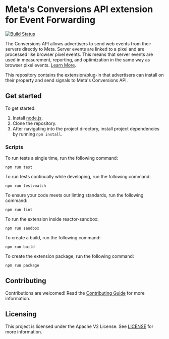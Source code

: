 # Meta's Conversions API extension for Event Forwarding

[![Build Status](https://img.shields.io/github/workflow/status/adobe/reactor-extension-meta-conversion-api/ci?style=flat)](https://github.com/adobe/reactor-extension-meta-conversion-api/actions)

The Conversions API allows advertisers to send web events from their servers directly to Meta. Server events are linked to a pixel and are processed like browser pixel events. This means that server events are used in measurement, reporting, and optimization in the same way as browser pixel events. [Learn More](https://developers.facebook.com/docs/marketing-api/conversions-api).

This repository contains the extension/plug-in that advertisers can install on their property and send signals to Meta's Conversions API.

## Get started

To get started:

1. Install [node.js](https://nodejs.org/).
2. Clone the repository.
3. After navigating into the project directory, install project dependencies by running `npm install`.

### Scripts

To run tests a single time, run the following command:

`npm run test`

To run tests continually while developing, run the following command:

`npm run test:watch`

To ensure your code meets our linting standards, run the following command:

`npm run lint`

To run the extension inside reactor-sandbox:

`npm run sandbox`

To create a build, run the following command:

`npm run build`

To create the extension package, run the following command:

`npm run package`

## Contributing

Contributions are welcomed! Read the [Contributing Guide](./.github/CONTRIBUTING.md) for more information.

## Licensing

This project is licensed under the Apache V2 License. See [LICENSE](LICENSE) for more information.
